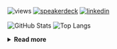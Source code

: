 ![views](https://komarev.com/ghpvc/?username=chck&color=blueviolet)
[![speakerdeck](https://img.shields.io/badge/Speaker_Deck-chck-8a2be2?style=flat-square&logo=speaker-deck)](https://speakerdeck.com/chck)
[![linkedin](https://img.shields.io/badge/LinkedIn-chck-8a2be2?style=flat-square&logo=linkedin)](https://www.linkedin.com/in/chck/)

<p align="left"> 
  <img alt="GitHub Stats" align="center" height="150" src="https://github-readme-stats-nine-umber-51.vercel.app/api?username=chck&count_private=true&show_icons=true&hide_title=true&theme=buefy" />
  <img alt="Top Langs" align="center" height="150" src="https://github-readme-stats-nine-umber-51.vercel.app/api/top-langs/?username=chck&layout=compact&count_private=true&show_icons=true&hide_title=true&theme=buefy" />
</p>

<details>
  <summary><b>Read more</b></summary>
  <br>

  <!--START_SECTION:waka-->
**🐱 My GitHub Data** 

> 📦 82.6 kB Used in GitHub's Storage 
 > 
> 🏆 454 Contributions in the Year 2024
 > 
> 💼 Opted to Hire
 > 
> 📜 133 Public Repositories 
 > 
> 🔑 22 Private Repositories 
 > 
**I'm a Night 🦉** 

```text
🌞 Morning                860 commits         ███░░░░░░░░░░░░░░░░░░░░░░   13.13 % 
🌆 Daytime                2092 commits        ████████░░░░░░░░░░░░░░░░░   31.94 % 
🌃 Evening                1918 commits        ███████░░░░░░░░░░░░░░░░░░   29.28 % 
🌙 Night                  1680 commits        ██████░░░░░░░░░░░░░░░░░░░   25.65 % 
```
📅 **I'm Most Productive on Thursday** 

```text
Monday                   1289 commits        █████░░░░░░░░░░░░░░░░░░░░   19.68 % 
Tuesday                  1008 commits        ████░░░░░░░░░░░░░░░░░░░░░   15.39 % 
Wednesday                1088 commits        ████░░░░░░░░░░░░░░░░░░░░░   16.61 % 
Thursday                 1561 commits        ██████░░░░░░░░░░░░░░░░░░░   23.83 % 
Friday                   662 commits         ███░░░░░░░░░░░░░░░░░░░░░░   10.11 % 
Saturday                 382 commits         █░░░░░░░░░░░░░░░░░░░░░░░░   05.83 % 
Sunday                   560 commits         ██░░░░░░░░░░░░░░░░░░░░░░░   08.55 % 
```


📊 **This Week I Spent My Time On** 

```text
💬 Programming Languages: 
Other                    0 secs              █████████████████████████   100.00 % 

🔥 Editors: 
Chrome                   0 secs              █████████████████████████   100.00 % 
```

**I Mostly Code in Python** 

```text
Python                   45 repos            █████████░░░░░░░░░░░░░░░░   34.88 % 
Jupyter Notebook         19 repos            ████░░░░░░░░░░░░░░░░░░░░░   14.73 % 
Rust                     7 repos             █░░░░░░░░░░░░░░░░░░░░░░░░   05.43 % 
TypeScript               4 repos             █░░░░░░░░░░░░░░░░░░░░░░░░   03.10 % 
Astro                    1 repo              ░░░░░░░░░░░░░░░░░░░░░░░░░   00.78 % 
```



**Timeline**

![Lines of Code chart](https://raw.githubusercontent.com/chck/chck/main/assets/bar_graph.png)


 Last Updated on 2024-07-23 01:41 UTC
<!--END_SECTION:waka-->
</details>

